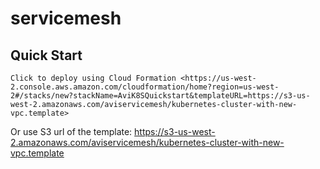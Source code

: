 # servicemesh

## Quick Start
`Click to deploy using Cloud Formation <https://us-west-2.console.aws.amazon.com/cloudformation/home?region=us-west-2#/stacks/new?stackName=AviK8SQuickstart&templateURL=https://s3-us-west-2.amazonaws.com/aviservicemesh/kubernetes-cluster-with-new-vpc.template>`

Or use S3 url of the template: https://s3-us-west-2.amazonaws.com/aviservicemesh/kubernetes-cluster-with-new-vpc.template

